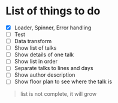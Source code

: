 # List of things to do

- [x] Loader, Spinner, Error handling
- [ ] Test
- [ ] Data transform
- [ ] Show list of talks
- [ ] Show details of one talk
- [ ] Show list in order
- [ ] Separate talks to lines and days
- [ ] Show author description
- [ ] Show floor plan to see where the talk is

> list is not complete, it will grow

